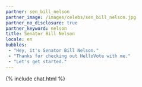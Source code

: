 ```yaml
---
partner: sen_bill_nelson
partner_image: /images/celebs/sen_bill_nelson.jpg
partner_no_disclosure: true
partner_keyword: nelson
title: Senator Bill Nelson
locale: en
bubbles:
 - "Hey, it's Senator Bill Nelson."
 - "Thanks for checking out HelloVote with me."
 - "Let's get started."
---
```

{% include chat.html %}

